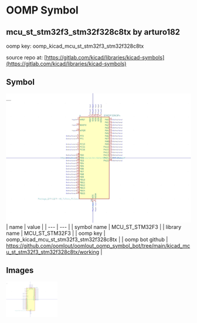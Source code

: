 # OOMP Symbol  
## mcu_st_stm32f3_stm32f328c8tx  by arturo182  
  
oomp key: oomp_kicad_mcu_st_stm32f3_stm32f328c8tx  
  
source repo at: [https://gitlab.com/kicad/libraries/kicad-symbols](https://gitlab.com/kicad/libraries/kicad-symbols)  
## Symbol  
  
[![working.png](working_600.png)](working.png)  
| name | value | 
| --- | --- | 
| symbol name | MCU_ST_STM32F3 | 
| library name | MCU_ST_STM32F3 | 
| oomp key | oomp_kicad_mcu_st_stm32f3_stm32f328c8tx | 
| oomp bot github | https://github.com/oomlout/oomlout_oomp_symbol_bot/tree/main/kicad_mcu_st_stm32f3_stm32f328c8tx/working | 
## Images  
  
[![working.png](working_140.png)](working.png)  
